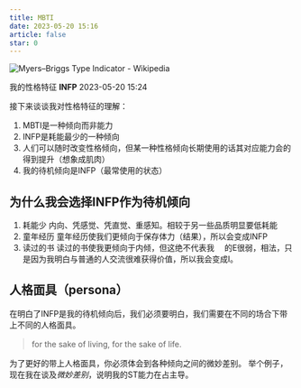 ```yaml
---
title: MBTI
date: 2023-05-20 15:16
article: false
star: 0
---
```



![Myers–Briggs Type Indicator - Wikipedia](https://upload.wikimedia.org/wikipedia/commons/1/1f/MyersBriggsTypes.png)

我的性格特征 **INFP** 2023-05-20 15:24

接下来谈谈我对性格特征的理解：
1. MBTI是一种倾向而非能力
2. INFP是耗能最少的一种倾向
3. 人们可以随时改变性格倾向，但某一种性格倾向长期使用的话其对应能力会的得到提升（想象成肌肉）
4. 我的待机倾向是INFP（最常使用的状态）　
　

## 为什么我会选择INFP作为待机倾向
1. 耗能少
  内向、凭感觉、凭直觉、重感知。相较于另一些品质明显要低耗能
2. 童年经历
  童年经历使我们更倾向于保存体力（结果），所以会变成INFP
3. 读过的书
  读过的书使我更倾向于内倾，但这绝不代表我　
的E很弱，相法，只是因为我明白与普通的人交流很难获得价值，所以我会变成I。　

## 人格面具（persona）
在明白了INFP是我的待机倾向后，我们必须要明白，我们需要在不同的场合下带上不同的人格面具。

> for the sake of living, for the sake of life.　

为了更好的带上人格面具，你必须体会到各种倾向之间的微妙差别。
举个例子，现在我在谈及*微妙差别*，说明我的ST能力在占主导。
